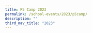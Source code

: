 ```yaml
---
title: P5 Camp 2023
permalink: /school-events/2023/p5camp/
description: ""
third_nav_title: "2023"
---
```

